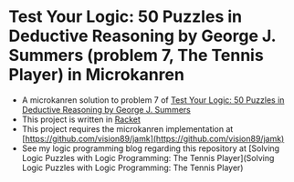 # Test Your Logic: 50 Puzzles in Deductive Reasoning by George J. Summers (problem 7, The Tennis Player) in Microkanren
* A microkanren solution to problem 7 of [Test Your Logic: 50 Puzzles in Deductive Reasoning by George J. Summers](https://books.google.com/books/about/Test_Your_Logic.html?id=qZhXj_WP3i4C)
* This project is written in [Racket](https://racket-lang.org/)
* This project requires the microkanren implementation at [https://github.com/vision89/jamk](https://github.com/vision89/jamk)
* See my logic programming blog regarding this repository at [Solving Logic Puzzles with Logic Programming: The Tennis Player](Solving Logic Puzzles with Logic Programming: The Tennis Player)
